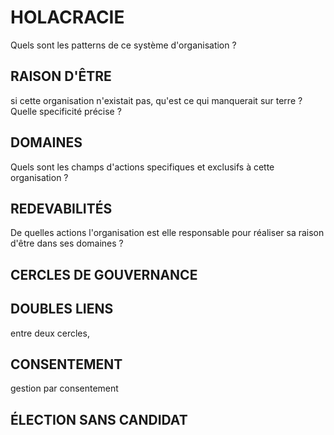 # HOLACRACIE

Quels sont les patterns de ce système d'organisation ?

## RAISON D'ÊTRE

si cette organisation n'existait pas, qu'est ce qui manquerait sur terre ? Quelle specificité précise ?

## DOMAINES

Quels sont les champs d'actions specifiques et exclusifs à cette organisation ?

## REDEVABILITÉS

De quelles actions l'organisation est elle responsable pour réaliser sa raison d'être dans ses domaines ?


## CERCLES DE GOUVERNANCE

## DOUBLES LIENS

entre deux cercles, 

## CONSENTEMENT
gestion par consentement 

## ÉLECTION SANS CANDIDAT

